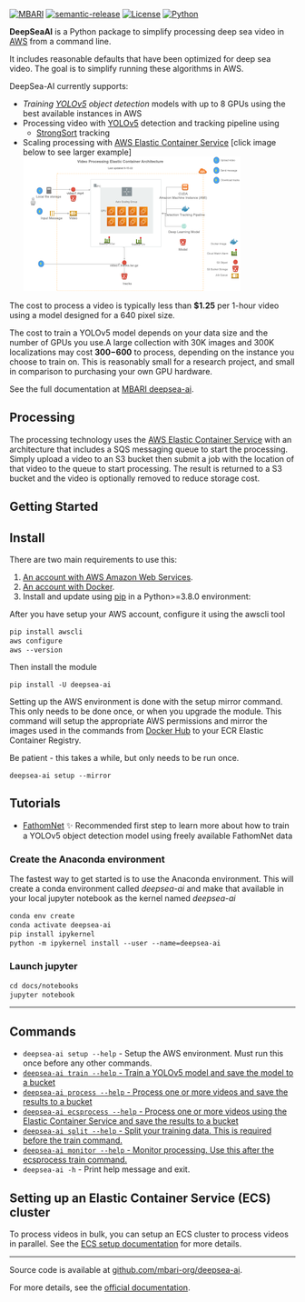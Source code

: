 
[![MBARI](https://www.mbari.org/wp-content/uploads/2014/11/logo-mbari-3b.png)](http://www.mbari.org)
[![semantic-release](https://img.shields.io/badge/%20%20%F0%9F%93%A6%F0%9F%9A%80-semantic--release-e10079.svg)](https://github.com/semantic-release/semantic-release)
[![License](https://img.shields.io/badge/License-Apache_2.0-blue.svg)](https://opensource.org/licenses/Apache-2.0)
[![Python](https://img.shields.io/badge/language-Python-blue.svg)](https://www.python.org/downloads/)

**DeepSeaAI** is a Python package to simplify processing deep sea video in [AWS](https://aws.amazon.com) from a command line. 
 
It includes reasonable defaults that have been optimized for deep sea video. The goal is to simplify running these algorithms in AWS.

DeepSea-AI currently supports:

 - *Training [YOLOv5](http://github.com/ultralytics/yolov5) object detection* models with up to 8 GPUs using the best available instances in AWS
 - Processing video with [YOLOv5](http://github.com/ultralytics/yolov5) detection and tracking pipeline using 
     * [StrongSort](https://github.com/mikel-brostrom/Yolov5_StrongSORT_OSNet) tracking
 - Scaling processing with [AWS Elastic Container Service](https://aws.amazon.com/ecs/)
[click image below to see larger example]
[![ Image link ](docs/imgs/ecs_arch_small.png)](docs/imgs/ecs_arch.png)

The cost to process a video is typically less than **$1.25** per 1-hour video using a model designed for a 640 pixel size.

The cost to train a YOLOv5 model depends on your data size and the number of GPUs you use.A large collection with 30K images and 
300K localizations may cost **$300-$600** to process, depending on the instance you choose to train on. This is reasonably small for a 
research project, and small in comparison to purchasing your own GPU hardware.

See the full documentation at [MBARI deepsea-ai](http://docs.mbari.org/deepsea-ai).
 
## Processing
The processing technology uses the [AWS Elastic Container Service](https://aws.amazon.com/ecs/) with an architecture
that includes a SQS messaging queue to start the processing. Simply upload a video 
to an S3 bucket then submit a job with the location of that video to the queue to 
start processing. The result is returned to a S3 bucket and the video is optionally 
removed to reduce storage cost.


## Getting Started
## Install

There are two main requirements to use this:

1.  [An account with AWS Amazon Web Services](https://aws.amazon.com).
2.  [An account with Docker](http://docker.com).
3.  Install and update using [pip](https://pip.pypa.io/en/stable/getting-started/) in a Python>=3.8.0 environment:

After you have setup your AWS account, configure it using the awscli tool  

```
pip install awscli
aws configure
aws --version
```

Then install the module

```shell
pip install -U deepsea-ai
```

Setting up the AWS environment is done with the setup mirror command.  This only needs to be done once, or when you upgrade
the module.   This command will setup the appropriate AWS permissions and mirror the images used in the commands
from [Docker Hub](https://hub.docker.com) to your ECR Elastic Container Registry. 

Be patient - this takes a while, but only needs to be run once.

```shell
deepsea-ai setup --mirror
```

## Tutorials

* [FathomNet](docs/notebooks/fathomnet_train.ipynb) ✨ Recommended first step to learn more about how to train a YOLOv5 object detection model using freely available FathomNet data

### Create the Anaconda environment

The fastest way to get started is to use the Anaconda environment.  This will create a conda environment called *deepsea-ai* and make that available in your local jupyter notebook as the kernel named *deepsea-ai*

```shell
conda env create 
conda activate deepsea-ai
pip install ipykernel
python -m ipykernel install --user --name=deepsea-ai
```

### Launch jupyter

```
cd docs/notebooks
jupyter notebook
```
---

## Commands

* `deepsea-ai setup --help` - Setup the AWS environment. Must run this once before any other commands.
* [`deepsea-ai train --help` - Train a YOLOv5 model and save the model to a bucket](docs/commands/train.md)
* [`deepsea-ai process --help` - Process one or more videos and save the results to  a bucket](docs/commands/process.md)
* [`deepsea-ai ecsprocess --help` - Process one or more videos using the Elastic Container Service and save the results to a bucket](docs/commands/process.md)
* [`deepsea-ai split --help` - Split your training data. This is required before the train command.](docs/data.md) 
* [`deepsea-ai monitor --help` - Monitor processing. Use this after the ecsprocess train command.](docs/commands/monitor.md)
* `deepsea-ai -h` - Print help message and exit.

## Setting up an Elastic Container Service (ECS) cluster 

To process videos in bulk, you can setup an ECS cluster to process videos in parallel.
See the [ECS setup documentation](docs/ecsdeploy.md) for more details.

---
Source code is available at [github.com/mbari-org/deepsea-ai](https://github.com/mbari-org/deepsea-ai/).
  
For more details, see the [official documentation](http://docs.mbari.org/deepsea-ai/install).